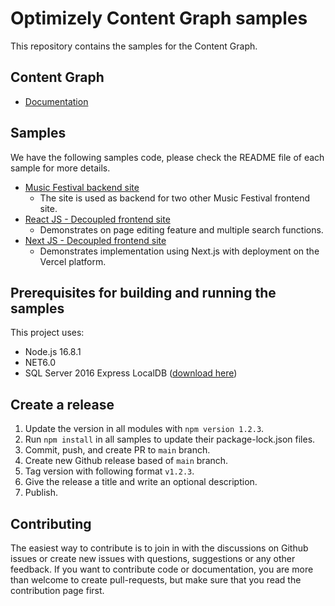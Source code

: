 # Optimizely Content Graph samples

This repository contains the samples for the Content Graph.

## Content Graph

* [Documentation](https://docs.developers.optimizely.com/digital-experience-platform/v1.4.0-content-graph/docs)

## Samples

We have the following samples code, please check the README file of each sample for more details.
* [Music Festival backend site](decoupled-site/backend/)
  * The site is used as backend for two other Music Festival frontend site.
* [React JS - Decoupled frontend site](decoupled-site/react-script/)
  * Demonstrates on page editing feature and multiple search functions.
* [Next JS - Decoupled frontend site](decoupled-site/next/)
  * Demonstrates implementation using Next.js with deployment on the Vercel platform.  

## Prerequisites for building and running the samples

This project uses:
* Node.js 16.8.1
* NET6.0
* SQL Server 2016 Express LocalDB ([download here](https://www.microsoft.com/en-us/sql-server/sql-server-downloads))

## Create a release

 1. Update the version in all modules with `npm version 1.2.3`.
 2. Run `npm install` in all samples to update their package-lock.json files.
 3. Commit, push, and create PR to `main` branch.
 4. Create new Github release based of `main` branch.
 5. Tag version with following format `v1.2.3`.
 6. Give the release a title and write an optional description.
 7. Publish.

## Contributing

The easiest way to contribute is to join in with the discussions on Github issues or create new issues with questions, suggestions or any other feedback. If you want to contribute code or documentation, you are more than welcome to create pull-requests, but make sure that you read the contribution page first.
